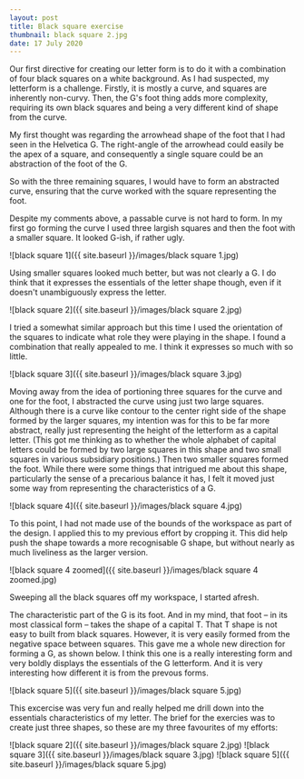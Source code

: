 ```yaml
---
layout: post
title: Black square exercise
thumbnail: black square 2.jpg
date: 17 July 2020
---
```


Our first directive for creating our letter form is to do it with a combination of four black squares on a white background. As I had suspected, my letterform is a challenge. Firstly, it is mostly a curve, and squares are inherently non-curvy. Then, the G's foot thing adds more complexity, requiring its own black squares and being a very different kind of shape from the curve.

My first thought was regarding the arrowhead shape of the foot that I had seen in the Helvetica G. The right-angle of the arrowhead could easily be the apex of a square, and consequently a single square could be an abstraction of the foot of the G.

So with the three remaining squares, I would have to form an abstracted curve, ensuring that the curve worked with the square representing the foot.

Despite my comments above, a passable curve is not hard to form. In my first go forming the curve I used three largish squares and then the foot with a smaller square. It looked G-ish, if rather ugly.

![black square 1]({{ site.baseurl }}/images/black square 1.jpg)

Using smaller squares looked much better, but was not clearly a G. I do think that it expresses the essentials of the letter shape though, even if it doesn't unambiguously express the letter.

![black square 2]({{ site.baseurl }}/images/black square 2.jpg)

I tried a somewhat similar approach but this time I used the orientation of the squares to indicate what role they were playing in the shape. I found a combination that really appealed to me. I think it expresses so much with so little.

![black square 3]({{ site.baseurl }}/images/black square 3.jpg)

Moving away from the idea of portioning three squares for the curve and one for the foot, I abstracted the curve using just two large squares. Although there is a curve like contour to the center right side of the shape formed by the larger squares, my intention was for this to be far more abstract, really just representing the height of the letterform as a capital letter. (This got me thinking as to whether the whole alphabet of capital letters could be formed by two large squares in this shape and two small squares in various subsidiary positions.) Then two smaller squares formed the foot. While there were some things that intrigued me about this shape, particularly the sense of a precarious balance it has, I felt it moved just some way from representing the characteristics of a G. 

![black square 4]({{ site.baseurl }}/images/black square 4.jpg)

To this point, I had not made use of the bounds of the workspace as part of the design. I applied this to my previous effort by cropping it. This did help push the shape towards a more recognisable G shape, but without nearly as much liveliness as the larger version.

![black square 4 zoomed]({{ site.baseurl }}/images/black square 4 zoomed.jpg)

Sweeping all the black squares off my workspace, I started afresh.

The characteristic part of the G is its foot. And in my mind, that foot – in its most classical form – takes the shape of a capital T. That T shape is not easy to built from black squares. However, it is very easily formed from the negative space between squares. This gave me a whole new direction for forming a G, as shown below. I think this one is a really interesting form and very boldly displays the essentials of the G letterform. And it is very interesting how different it is from the prevous forms.

![black square 5]({{ site.baseurl }}/images/black square 5.jpg)

This excercise was very fun and really helped me drill down into the essentials characteristics of my letter. The brief for the exercies was to create just three shapes, so these are my three favourites of my efforts:

![black square 2]({{ site.baseurl }}/images/black square 2.jpg) ![black square 3]({{ site.baseurl }}/images/black square 3.jpg) ![black square 5]({{ site.baseurl }}/images/black square 5.jpg)
